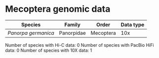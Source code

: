 # Mecoptera genomic data

| Species | Family | Order | Data type |
| -- | --- | --- | --- |
| *Panorpa germanica* | Panorpidae | Mecoptera | 10x |

Number of species with Hi-C data: 0
Number of species with PacBio HiFi data: 0
Number of species with 10X data: 1
